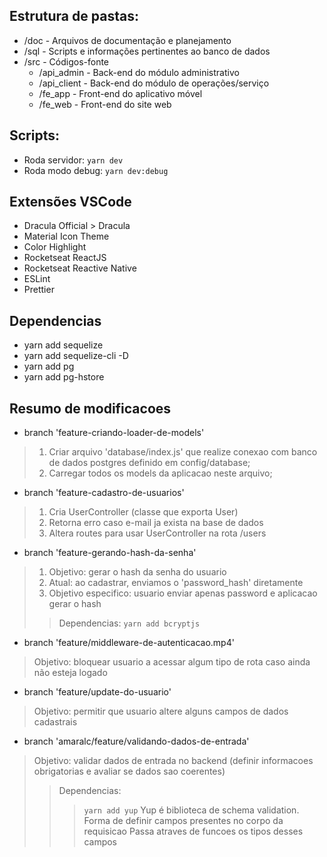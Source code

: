 ﻿
## Estrutura de pastas:

* /doc - Arquivos de documentação e planejamento
* /sql - Scripts e informações pertinentes ao banco de dados
* /src - Códigos-fonte
	* /api_admin - Back-end do módulo administrativo
	* /api_client - Back-end do módulo de operações/serviço
	* /fe_app - Front-end do aplicativo móvel
	* /fe_web - Front-end do site web

## Scripts:

  * Roda servidor: `yarn dev`
  * Roda modo debug: `yarn dev:debug`

## Extensões VSCode

* Dracula Official > Dracula
* Material Icon Theme
* Color Highlight
* Rocketseat ReactJS
* Rocketseat Reactive Native
* ESLint
* Prettier

## Dependencias

* yarn add sequelize
* yarn add sequelize-cli -D
* yarn add pg
* yarn add pg-hstore

## Resumo de modificacoes

* branch 'feature-criando-loader-de-models'
> 1. Criar arquivo 'database/index.js' que realize conexao com banco de dados postgres definido em config/database;
> 1. Carregar todos os models da aplicacao neste arquivo;

* branch 'feature-cadastro-de-usuarios'
> 1. Cria UserController (classe que exporta User)
> 1. Retorna erro caso e-mail ja exista na base de dados
> 1. Altera routes para usar UserController na rota /users

* branch 'feature-gerando-hash-da-senha'
> 1. Objetivo: gerar o hash da senha do usuario
> 1. Atual: ao cadastrar, enviamos o 'password_hash' diretamente
> 1. Objetivo especifico: usuario enviar apenas password e aplicacao gerar o hash
>> Dependencias:
>> `yarn add bcryptjs`

* branch 'feature/middleware-de-autenticacao.mp4'
> Objetivo: bloquear usuario a acessar algum tipo de rota caso ainda não esteja logado

* branch 'feature/update-do-usuario'
> Objetivo: permitir que usuario altere alguns campos de dados cadastrais

* branch 'amaralc/feature/validando-dados-de-entrada'
> Objetivo: validar dados de entrada no backend (definir informacoes obrigatorias e avaliar se dados sao coerentes)
>> Dependencias:
>>> `yarn add yup`
>>> Yup é biblioteca de schema validation. Forma de definir campos presentes no corpo da requisicao
>>> Passa atraves de funcoes os tipos desses campos

